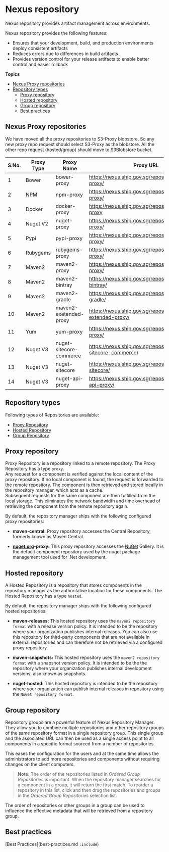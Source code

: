 # Nexus repository

Nexus repository provides artifact management across environments. 

Nexus repository provides the following features:
- Ensures that your development, build, and production environments deploy consistent artifacts  
- Reduces errors due to differences in build artifacts
- Provides version control for your release artifacts to enable better control and easier rollback


**Topics**
- [Nexus Proxy repositories](#nexus-proxy-repositories)
- [Repository types](#repository-types)
    - [Proxy repository](#proxy-repository)
    - [Hosted repository](#hosted-repository)
    - [Group repository](#group-repository)
    - [Best practices](#best-practices)


## Nexus Proxy repositories

We have moved all the proxy repositories to S3-Proxy blobstore. So any new proxy repo request should select S3-Proxy as the blobstore.  All the other repo request (hosted/group) should move to S3Blobstore bucket. 

|S.No.|Proxy Type|Proxy Name|Proxy URL|Upstream URL (in this order)|
|---|---|---|---|---|  
1	|Bower|	bower-proxy|	https://nexus.ship.gov.sg/repository/bower-proxy/	|https://registry.bower.io
2	|NPM|	npm-proxy|	https://nexus.ship.gov.sg/repository/npm-proxy/|	https://registry.npmjs.org/
3|	Docker|	docker-proxy|	https://nexus.ship.gov.sg/repository/docker-proxy | https://registry-1.docker.io
4|	Nuget V2|	nuget-proxy|	https://nexus.ship.gov.sg/repository/nuget-proxy/	|https://www.nuget.org/api/v2/
5|	Pypi	|pypi-proxy|	https://nexus.ship.gov.sg/repository/pypi-proxy/	|https://pypi.org
6|	Rubygems|	rubygems-proxy|	https://nexus.ship.gov.sg/repository/rubygems-proxy/	|https://rubygems.org
7|	Maven2	|maven2-proxy	|https://nexus.ship.gov.sg/repository/maven2-proxy/	|https://repo.maven.apache.org/maven2
8|	Maven2|	maven2-bintray	|https://nexus.ship.gov.sg/repository/maven2-bintray/	|https://jcenter.bintray.com
9|	Maven2|	maven2-gradle	|https://nexus.ship.gov.sg/repository/maven2-gradle/	|https://plugins.gradle.org/m2/
10|	Maven2|	maven2-exetended-proxy|	https://nexus.ship.gov.sg/repository/maven2-extended-proxy/	|https://repo1.maven.org/maven2/ <br>https://jcenter.bintray.com <br>https://plugins.gradle.org/m2/
11|	Yum|	yum-proxy|	https://nexus.ship.gov.sg/repository/yum-proxy/	|http://mirror.centos.org/centos/
12|	Nuget V3|	nuget-sitecore-commerce	|https://nexus.ship.gov.sg/repository/nuget-sitecore-commerce/|	https://sitecore.myget.org/F/sc-commerce-packages/api/v3/index.json
13|	Nuget V3|	nuget-sitecore|	https://nexus.ship.gov.sg/repository/nuget-sitecore/|	https://sitecore.myget.org/F/sc-packages/api/v3/index.json
14|	Nuget V3|	nuget-api-proxy|	https://nexus.ship.gov.sg/repository/nuget-api-proxy/	|https://api.nuget.org/v3/index.json


## Repository types

Following types of Repositories are available:
- [Proxy Repository](#proxy-repository)
- [Hosted Repository](#hosted-repository)
- [Group Repository](#group-repository)

## Proxy repository
Proxy Repository is a repository linked to a remote repository. The Proxy Repository has a type `proxy`.  
Any request for a component is verified against the local content of the proxy repository. If no local component is found, the request is forwarded to the remote repository. The component is then retrieved and stored locally in the repository manager, which acts as a cache.  
Subsequent requests for the same component are then fulfilled from the local storage. This eliminates the network bandwidth and time overhead of retrieving the component from the remote repository again.

By default, the repository manager ships with the following configured proxy repositories:

- **maven-central:** Proxy repository accesses the Central Repository, formerly known as Maven Central.

- **[nuget.org](http://nuget.org/)-proxy:** This proxy repository accesses the [NuGet](https://www.nuget.org/) Gallery. It is the default component repository used by the nuget package management tool used for .Net development.

## Hosted repository
A Hosted Repository is a repository that stores components in the repository manager as the authoritative location for these components. The Hosted Repository has a type `hosted`. 

By default, the repository manager ships with the following configured hosted repositories:

- **maven-releases:** This hosted repository uses the `maven2 repository format` with a release version policy. It is intended to be the repository where your organization publishes internal releases. You can also use this repository for third-party components that are not available in external repositories and can therefore not be retrieved via a configured proxy repository.

- **maven-snapshots:** This hosted repository uses the `maven2 repository format` with a snapshot version policy. It is intended to be the the repository where your organization publishes internal development versions, also known as snapshots.

- **nuget-hosted:** This hosted repository is intended to be the repository where your organization can publish internal releases in repository using the `NuGet repository format`.

## Group repository  

Repository groups are a powerful feature of Nexus Repository Manager. They allow you to combine multiple repositories and other repository groups of the same repository format in a single repository group. This single group and the associated URL can then be used as a single access point to all components in a specific format sourced from a number of repositories.  

This eases the configuration for the users and at the same time allows the administrators to add more repositories and components without requiring changes on the client computers.  

>**Note:** The order of the repositories listed in *Ordered Group Repositories* is important. When the repository manager searches for a component in a group, it will return the first match. To reorder a repository in this list, click and then drag the repositories and groups in the *Ordered Group Repositories* selection list.  

The order of repositories or other groups in a group can be used to influence the effective metadata that will be retrieved from a repository group.   


## Best practices

[Best Practices](best-practices.md `:include`)

<!--
- Place hosted repositories higher in the list than proxy repositories within the list. For proxy repositories, the repository manager needs to periodically check remote for updates, which will incur more overhead than a hosted repository lookup.  
- Place repositories with a higher probability of matching the majority of components higher in this list. If most of your components will be retrieved from the Central Repository, putting Central higher in this list than a smaller, more focused repository will improve the performance because the repository manager will not search the smaller remote repository for as many missing components.  
-->